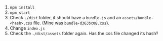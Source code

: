 1. `npm install`
2. `npm start`
3. Check `./dist` folder, it should have a `bundle.js` and an `assets/bundle-<hash>.css` file. (Mine was `bundle-d363bc08.css`).
4. Change `index.js`
5. Check the `./dist/assets` folder again. Has the css file changed its hash?
